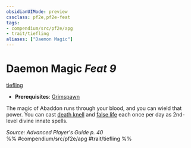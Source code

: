 ```yaml
---
obsidianUIMode: preview
cssclass: pf2e,pf2e-feat
tags:
- compendium/src/pf2e/apg
- trait/tiefling
aliases: ["Daemon Magic"]
---
```

# Daemon Magic  *Feat 9*  
[tiefling](../../rules/traits/tiefling-b1.md)  

- **Prerequisites**: [Grimspawn](grimspawn-apg.md)

The magic of Abaddon runs through your blood, and you can wield that power. You can cast [death knell](../spells/death-knell.md) and [false life](../spells/false-life.md) each once per day as 2nd-level divine innate spells.

*Source: Advanced Player's Guide p. 40*  
%% #compendium/src/pf2e/apg #trait/tiefling %%